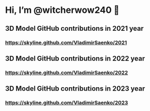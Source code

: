 # Hi, I’m @witcherwow240 🐺 

## 3D Model GitHub contributions in 2021 year

### https://skyline.github.com/VladimirSaenko/2021

## 3D Model GitHub contributions in 2022 year

### https://skyline.github.com/VladimirSaenko/2022

## 3D Model GitHub contributions in 2023 year

### https://skyline.github.com/VladimirSaenko/2023

<!--
**VladimirSaenko/VladimirSaenko** is a ✨ _special_ ✨ repository because its `README.md` (this file) appears on your GitHub profile.
Here are some ideas to get you started:

- 🔭 I’m currently working on 
- 🌱 I’m currently learning ...
- 👯 I’m looking to collaborate on ...
- 🤔 I’m looking for help with ...
- 📫 How to reach me: ...
- 😄 Pronouns: ...
- ⚡ Fun fact: ...
## 🛠 Skills
- ### Javascript
- ### HTML
- ### CSS
 ### 🎸 Playing in guitar 🎸
- ### 💬 Ask me about "The Witcher 🐺"
-->
